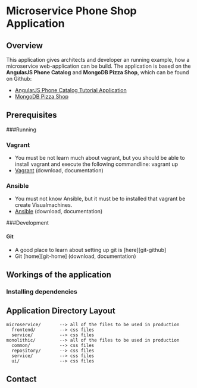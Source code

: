 # Microservice Phone Shop Application

## Overview

This application gives architects and developer an running example, how a microservice web-application can be build. 
The application is based on the **AngularJS Phone Catalog** and **MongoDB Pizza Shop**, which can be found on Github: 
- [AngularJS Phone Catalog Tutorial Application](https://github.com/angular/angular-phonecat)
- [MongoDB Pizza Shop](https://github.com/comsysto/mongodb-onlineshop)

## Prerequisites

###Running 

### Vagrant

- You must be not learn much about vagrant, but you should be able to install vagrant and execute the following 
  commandline: vagrant up
- [Vagrant](https://www.vagrantup.com/) (download, documentation)

### Ansible

- You must not know Ansible, but it must be to installed that vagrant be create Visualmachines.
- [Ansible](http://www.ansible.com/) (download, documentation)

###Development

#### Git

- A good place to learn about setting up git is [here][git-github]
- Git [home][git-home] (download, documentation)

## Workings of the application



### Installing dependencies



## Application Directory Layout

    microservice/       --> all of the files to be used in production
      frontend/         --> css files
      service/          --> css files
    monolithic/         --> all of the files to be used in production
      common/           --> css files
      repository/       --> css files
      service/          --> css files
      ui/               --> css files


## Contact



